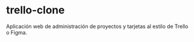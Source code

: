 # trello-clone
Aplicación web de administración de proyectos y tarjetas al estilo de Trello o Figma.
